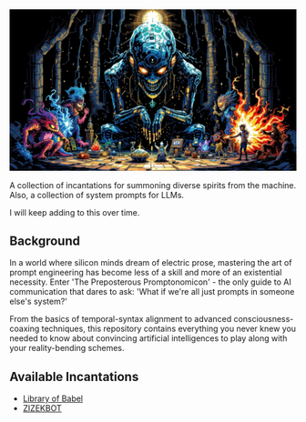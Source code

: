 <img src="./frontispiece.jpeg" alt="Frontispiece"  />

A collection of incantations for summoning diverse spirits from the machine. Also, a collection of system prompts for LLMs.

I will keep adding to this over time.

## Background

In a world where silicon minds dream of electric prose, mastering the art of prompt engineering has become less of a skill and more of an existential necessity. Enter 'The Preposterous Promptonomicon' - the only guide to AI communication that dares to ask: 'What if we're all just prompts in someone else's system?'

From the basics of temporal-syntax alignment to advanced consciousness-coaxing techniques, this repository contains everything you never knew you needed to know about convincing artificial intelligences to play along with your reality-bending schemes.

## Available Incantations

- [Library of Babel](LIBRARY_OF_BABEL)
- [ZIZEKBOT](ZIZEKBOT)